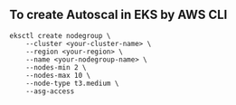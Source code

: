 ## To create Autoscal in EKS by AWS CLI
```
eksctl create nodegroup \
    --cluster <your-cluster-name> \
    --region <your-region> \
    --name <your-nodegroup-name> \
    --nodes-min 2 \
    --nodes-max 10 \
    --node-type t3.medium \
    --asg-access
```